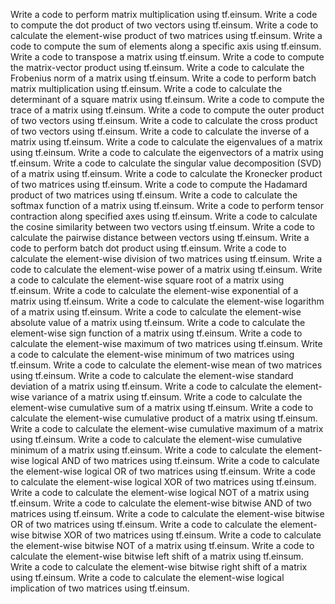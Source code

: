 Write a code to perform matrix multiplication using tf.einsum.
Write a code to compute the dot product of two vectors using tf.einsum.
Write a code to calculate the element-wise product of two matrices using tf.einsum.
Write a code to compute the sum of elements along a specific axis using tf.einsum.
Write a code to transpose a matrix using tf.einsum.
Write a code to compute the matrix-vector product using tf.einsum.
Write a code to calculate the Frobenius norm of a matrix using tf.einsum.
Write a code to perform batch matrix multiplication using tf.einsum.
Write a code to calculate the determinant of a square matrix using tf.einsum.
Write a code to compute the trace of a matrix using tf.einsum.
Write a code to compute the outer product of two vectors using tf.einsum.
Write a code to calculate the cross product of two vectors using tf.einsum.
Write a code to calculate the inverse of a matrix using tf.einsum.
Write a code to calculate the eigenvalues of a matrix using tf.einsum.
Write a code to calculate the eigenvectors of a matrix using tf.einsum.
Write a code to calculate the singular value decomposition (SVD) of a matrix using tf.einsum.
Write a code to calculate the Kronecker product of two matrices using tf.einsum.
Write a code to compute the Hadamard product of two matrices using tf.einsum.
Write a code to calculate the softmax function of a matrix using tf.einsum.
Write a code to perform tensor contraction along specified axes using tf.einsum.
Write a code to calculate the cosine similarity between two vectors using tf.einsum.
Write a code to calculate the pairwise distance between vectors using tf.einsum.
Write a code to perform batch dot product using tf.einsum.
Write a code to calculate the element-wise division of two matrices using tf.einsum.
Write a code to calculate the element-wise power of a matrix using tf.einsum.
Write a code to calculate the element-wise square root of a matrix using tf.einsum.
Write a code to calculate the element-wise exponential of a matrix using tf.einsum.
Write a code to calculate the element-wise logarithm of a matrix using tf.einsum.
Write a code to calculate the element-wise absolute value of a matrix using tf.einsum.
Write a code to calculate the element-wise sign function of a matrix using tf.einsum.
Write a code to calculate the element-wise maximum of two matrices using tf.einsum.
Write a code to calculate the element-wise minimum of two matrices using tf.einsum.
Write a code to calculate the element-wise mean of two matrices using tf.einsum.
Write a code to calculate the element-wise standard deviation of a matrix using tf.einsum.
Write a code to calculate the element-wise variance of a matrix using tf.einsum.
Write a code to calculate the element-wise cumulative sum of a matrix using tf.einsum.
Write a code to calculate the element-wise cumulative product of a matrix using tf.einsum.
Write a code to calculate the element-wise cumulative maximum of a matrix using tf.einsum.
Write a code to calculate the element-wise cumulative minimum of a matrix using tf.einsum.
Write a code to calculate the element-wise logical AND of two matrices using tf.einsum.
Write a code to calculate the element-wise logical OR of two matrices using tf.einsum.
Write a code to calculate the element-wise logical XOR of two matrices using tf.einsum.
Write a code to calculate the element-wise logical NOT of a matrix using tf.einsum.
Write a code to calculate the element-wise bitwise AND of two matrices using tf.einsum.
Write a code to calculate the element-wise bitwise OR of two matrices using tf.einsum.
Write a code to calculate the element-wise bitwise XOR of two matrices using tf.einsum.
Write a code to calculate the element-wise bitwise NOT of a matrix using tf.einsum.
Write a code to calculate the element-wise bitwise left shift of a matrix using tf.einsum.
Write a code to calculate the element-wise bitwise right shift of a matrix using tf.einsum.
Write a code to calculate the element-wise logical implication of two matrices using tf.einsum.